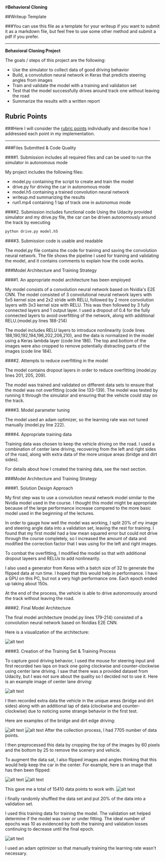 #**Behavioral Cloning** 

##Writeup Template

###You can use this file as a template for your writeup if you want to submit it as a markdown file, but feel free to use some other method and submit a pdf if you prefer.

---

**Behavioral Cloning Project**

The goals / steps of this project are the following:
* Use the simulator to collect data of good driving behavior
* Build, a convolution neural network in Keras that predicts steering angles from images
* Train and validate the model with a training and validation set
* Test that the model successfully drives around track one without leaving the road
* Summarize the results with a written report


[//]: # (Image References)

[image1]: ./images/arch.png "Model Visualization"
[image2]: ./images/center_2017_08_16_14_08_28_883.jpg "Center lane driving"
[image3]: ./images/center_2017_08_17_17_07_08_441.jpg "Dirt edge"
[image4]: ./images/center_2017_08_16_14_09_14_552.jpg "Bridge"
[image5]: ./images/Original-Image.png "Normal Image"
[image6]: ./images/Flipped-Image.png "Flipped Image"
[image7]: ./images/data.png "Gathered data statistics"
[image8]: ./images/MSE_Loss_Graph.png "Loss Graph"

## Rubric Points
###Here I will consider the [rubric points](https://review.udacity.com/#!/rubrics/432/view) individually and describe how I addressed each point in my implementation.  

---
###Files Submitted & Code Quality

####1. Submission includes all required files and can be used to run the simulator in autonomous mode

My project includes the following files:
* model.py containing the script to create and train the model
* drive.py for driving the car in autonomous mode
* model.h5 containing a trained convolution neural network 
* writeup.md summarizing the results
* run1.mp4 containing 1 lap of track one in autonomus mode

####2. Submission includes functional code
Using the Udacity provided simulator and my drive.py file, the car can be driven autonomously around the track by executing 
```sh
python drive.py model.h5
```

####3. Submission code is usable and readable

The model.py file contains the code for training and saving the convolution neural network. The file shows the pipeline I used for training and validating the model, and it contains comments to explain how the code works.

###Model Architecture and Training Strategy

####1. An appropriate model architecture has been employed

My model consists of a convolution neural network based on Nvidia's E2E CNN.  The model consisted of 3 convolutional neural network layers with 5x5 kernel size and 2x2 stride with RELU, followed by 2 more convolution layers with 3x3 kernel size with RELU. This was then followed by 3 fully connected layers and 1 output layer. I used a dropout of 0.4 for the fully connected layers to avoid overfitting of the network, along with additional RELU.(model.py lines 188-214) 

The model includes RELU layers to introduce nonlinearity (code lines 188,190,192,194,196,202,206,210), and the data is normalized in the model using a Keras lambda layer (code line 186). The top and bottom of the images were also cropped to remove potentially distracting parts of the images (code line 184).

####2. Attempts to reduce overfitting in the model

The model contains dropout layers in order to reduce overfitting (model.py lines 201, 205, 209). 

The model was trained and validated on different data sets to ensure that the model was not overfitting (code line 133-139). The model was tested by running it through the simulator and ensuring that the vehicle could stay on the track.

####3. Model parameter tuning

The model used an adam optimizer, so the learning rate was not tuned manually (model.py line 222).

####4. Appropriate training data

Training data was chosen to keep the vehicle driving on the road. I used a combination of center lane driving, recovering from the left and right sides of the road, along with extra data of the more unique areas (bridge and dirt sides).

For details about how I created the training data, see the next section. 

###Model Architecture and Training Strategy

####1. Solution Design Approach

My first step was to use a convolution neural network model similar to the Nvidia model used in the course. I thought this model might be appropriate because of the large performance increase compared to the more basic model used in the beginning of the lectures.

In order to gauge how well the model was working, I split 20% of my image and steering angle data into a validation set, leaving the rest for training. I found that my first model had a low mean squared error but could not drive through the course completely, so I increased the amount of data and modified the correction factor that I was using for the left and right images.

To combat the overfitting, I modified the model so that with additional dropout layeers and RELUs to add nonlinearity.

I also used a generator from Keras with a batch size of 32 to generate the flipped data at run time. I hoped that this would help in performance.  I have a GPU on this PC, but not a very high performance one.  Each epoch ended up taking about 150s.

At the end of the process, the vehicle is able to drive autonomously around the track without leaving the road.

####2. Final Model Architecture

The final model architecture (model.py lines 179-214) consisted of a convolution neural network based on Nvidias E2E CNN.

Here is a visualization of the architecture:

![alt text][image1]

####3. Creation of the Training Set & Training Process

To capture good driving behavior, I used the mouse for steering input and first recorded two laps on track one going clockwise and counter-clockwise using center lane driving. I saw that there was a provided dataset from Udacity, but I was not sure about the quality so I decided not to use it.  Here is an example image of center lane driving:

![alt text][image2]

I then recorded extra data the vehicle in the unique areas (bridge and dirt sides) along with an additional lap of data (clockwise and counter-clockwise) due to noticing some strange behavior in the first test.

Here are examples of the bridge and dirt edge driving:

![alt text][image4]
![alt text][image3]
After the collection process, I had 7705 number of data points.


I then preprocessed this data by cropping the top of the images by 60 pixels and the bottom by 25 to remove the scenery and vehicle.

To augment the data sat, I also flipped images and angles thinking that this would help keep the car in the center. For example, here is an image that has then been flipped:

![alt text][image5]
![alt text][image6]


This gave me a total of 15410 data points to work with.
![alt text][image7]


I finally randomly shuffled the data set and put 20% of the data into a validation set. 

I used this training data for training the model. The validation set helped determine if the model was over or under fitting. The ideal number of epochs was 10 as evidenced by both the training and validation losses continuing to decrease until the final epoch. 

![alt text][image8]

I used an adam optimizer so that manually training the learning rate wasn't necessary.
